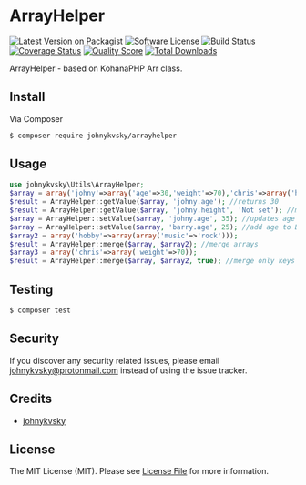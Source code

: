 # ArrayHelper

[![Latest Version on Packagist][ico-version]][link-packagist]
[![Software License][ico-license]](LICENSE.md)
[![Build Status][ico-travis]][link-travis]
[![Coverage Status][ico-scrutinizer]][link-scrutinizer]
[![Quality Score][ico-code-quality]][link-code-quality]
[![Total Downloads][ico-downloads]][link-downloads]

ArrayHelper - based on KohanaPHP Arr class.

## Install

Via Composer

``` bash
$ composer require johnykvsky/arrayhelper
```

## Usage

``` php
use johnykvsky\Utils\ArrayHelper;
$array = array('johny'=>array('age'=>30,'weight'=>70),'chris'=>array('height'=>170));
$result = ArrayHelper::getValue($array, 'johny.age'); //returns 30
$result = ArrayHelper::getValue($array, 'johny.height', 'Not set'); //missing, so returns default value "Not set"
$array = ArrayHelper::setValue($array, 'johny.age', 35); //updates age to 35
$array = ArrayHelper::setValue($array, 'barry.age', 25); //add age to Barry
$array2 = array('hobby'=>array(array('music'=>'rock')));
$result = ArrayHelper::merge($array, $array2); //merge arrays
$array3 = array('chris'=>array('weight'=>70));
$result = ArrayHelper::merge($array, $array2, true); //merge only keys that are in both arrays, Chris in this example

```

## Testing

``` bash
$ composer test
```

## Security

If you discover any security related issues, please email johnykvsky@protonmail.com instead of using the issue tracker.

## Credits

- [johnykvsky][link-author]

## License

The MIT License (MIT). Please see [License File](LICENSE.md) for more information.

[ico-version]: https://img.shields.io/packagist/v/johnykvsky/ArrayHelper.svg?style=flat-square
[ico-license]: https://img.shields.io/badge/license-MIT-brightgreen.svg?style=flat-square
[ico-travis]: https://img.shields.io/travis/johnykvsky/ArrayHelper/master.svg?style=flat-square
[ico-scrutinizer]: https://img.shields.io/scrutinizer/coverage/g/johnykvsky/ArrayHelper.svg?style=flat-square
[ico-code-quality]: https://img.shields.io/scrutinizer/g/johnykvsky/ArrayHelper.svg?style=flat-square
[ico-downloads]: https://img.shields.io/packagist/dt/johnykvsky/ArrayHelper.svg?style=flat-square

[link-packagist]: https://packagist.org/packages/johnykvsky/ArrayHelper
[link-travis]: https://travis-ci.org/johnykvsky/ArrayHelper
[link-scrutinizer]: https://scrutinizer-ci.com/g/johnykvsky/ArrayHelper/code-structure
[link-code-quality]: https://scrutinizer-ci.com/g/johnykvsky/ArrayHelper
[link-downloads]: https://packagist.org/packages/johnykvsky/ArrayHelper
[link-author]: https://github.com/johnykvsky
